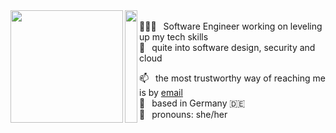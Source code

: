 <img align='left' src='https://media.giphy.com/media/KZeCbaRB2lcYX7jNlP/giphy.gif' width='180"'>
<img align='left' src='https://upload.wikimedia.org/wikipedia/commons/thumb/0/02/Transparent_square.svg/768px-Transparent_square.svg.png' height='180"' width='20"'>
<br>
👩🏽‍💻  Software Engineer working on leveling up my tech skills<br>
🚀  quite into software design, security and cloud<br>

📫  the most trustworthy way of reaching me is by [email](mailto:amelie.kn@gmail.com)<br>
📍  based in Germany 🇩🇪<br>
🎀  pronouns: she/her<br>


